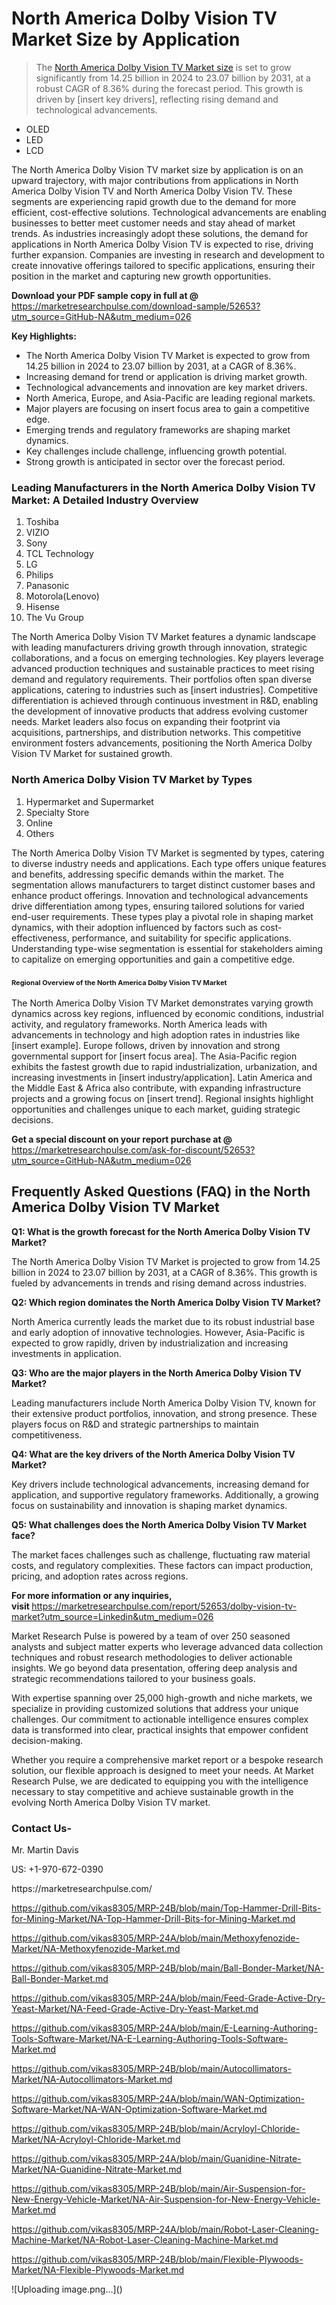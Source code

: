 
<h1>North America Dolby Vision TV Market&nbsp;Size by Application</h1><blockquote><p>The <a href="https://marketresearchpulse.com/download-sample/52653?utm_source=GitHub-NA&amp;utm_medium=026">North America Dolby Vision TV Market size</a> is set to grow significantly from 14.25 billion in 2024 to 23.07 billion by 2031, at a robust CAGR of 8.36% during the forecast period. This growth is driven by [insert key drivers], reflecting rising demand and technological advancements.</p></blockquote><ul><li>OLED<li> LED<li> LCD</li></ul><p>The North America Dolby Vision TV market size by application is on an upward trajectory, with major contributions from applications in North America Dolby Vision TV and North America Dolby Vision TV. These segments are experiencing rapid growth due to the demand for more efficient, cost-effective solutions. Technological advancements are enabling businesses to better meet customer needs and stay ahead of market trends. As industries increasingly adopt these solutions, the demand for applications in North America Dolby Vision TV is expected to rise, driving further expansion. Companies are investing in research and development to create innovative offerings tailored to specific applications, ensuring their position in the market and capturing new growth opportunities.</p><p><strong>Download your PDF sample copy in full at @ </strong><a href="https://marketresearchpulse.com/download-sample/52653?utm_source=GitHub-NA&amp;utm_medium=026">https://marketresearchpulse.com/download-sample/52653?utm_source=GitHub-NA&amp;utm_medium=026</a></p><p><strong>Key Highlights: </strong></p><ul><li>The North America Dolby Vision TV Market is expected to grow from 14.25 billion in 2024 to 23.07 billion by 2031, at a CAGR of 8.36%.</li><li>Increasing demand for trend or application is driving market growth.</li><li>Technological advancements and innovation are key market drivers.</li><li>North America, Europe, and Asia-Pacific are leading regional markets.</li><li>Major players are focusing on insert focus area to gain a competitive edge.</li><li>Emerging trends and regulatory frameworks are shaping market dynamics.</li><li>Key challenges include challenge, influencing growth potential.</li><li>Strong growth is anticipated in sector over the forecast period.</li></ul><h3>Leading Manufacturers in the North America Dolby Vision TV Market: A Detailed Industry Overview</h3><ol><li>Toshiba</li><li>VIZIO</li><li>Sony</li><li>TCL Technology</li><li>LG</li><li>Philips</li><li>Panasonic</li><li>Motorola(Lenovo)</li><li>Hisense</li><li>The Vu Group</li></ol><div class="flex max-w-full flex-col flex-grow"><div class="min-h-8 text-message flex w-full flex-col items-end gap-2 whitespace-normal break-words [.text-message+&amp;]:mt-5" dir="auto" data-message-author-role="assistant" data-message-id="fd8432e4-4910-450d-b182-61b7bfb0a01f" data-message-model-slug="gpt-4o"><div class="flex w-full flex-col gap-1 empty:hidden first:pt-[3px]"><div class="markdown prose w-full break-words dark:prose-invert light"><p>The North America Dolby Vision TV Market features a dynamic landscape with leading manufacturers driving growth through innovation, strategic collaborations, and a focus on emerging technologies. Key players leverage advanced production techniques and sustainable practices to meet rising demand and regulatory requirements. Their portfolios often span diverse applications, catering to industries such as [insert industries]. Competitive differentiation is achieved through continuous investment in R&amp;D, enabling the development of innovative products that address evolving customer needs. Market leaders also focus on expanding their footprint via acquisitions, partnerships, and distribution networks. This competitive environment fosters advancements, positioning the North America Dolby Vision TV Market for sustained growth.</p></div></div></div></div><h3>North America Dolby Vision TV Market by Types</h3><ol><li>Hypermarket and Supermarket<li> Specialty Store<li> Online<li> Others</li></ol><div class="flex max-w-full flex-col flex-grow"><div class="min-h-8 text-message flex w-full flex-col items-end gap-2 whitespace-normal break-words [.text-message+&amp;]:mt-5" dir="auto" data-message-author-role="assistant" data-message-id="084470be-0bb7-4664-bddf-5156b4f41249" data-message-model-slug="gpt-4o-mini"><div class="flex w-full flex-col gap-1 empty:hidden first:pt-[3px]"><div class="markdown prose w-full break-words dark:prose-invert light"><p>The North America Dolby Vision TV Market is segmented by types, catering to diverse industry needs and applications. Each type offers unique features and benefits, addressing specific demands within the market. The segmentation allows manufacturers to target distinct customer bases and enhance product offerings. Innovation and technological advancements drive differentiation among types, ensuring tailored solutions for varied end-user requirements. These types play a pivotal role in shaping market dynamics, with their adoption influenced by factors such as cost-effectiveness, performance, and suitability for specific applications. Understanding type-wise segmentation is essential for stakeholders aiming to capitalize on emerging opportunities and gain a competitive edge.</p></div></div></div></div><h3><span style="font-size: 11px;">Regional Overview of the North America Dolby Vision TV Market</span></h3><div class="flex max-w-full flex-col flex-grow"><div class="min-h-8 text-message flex w-full flex-col items-end gap-2 whitespace-normal break-words [.text-message+&amp;]:mt-5" dir="auto" data-message-author-role="assistant" data-message-id="e9038762-ce64-4e30-91c9-9bd413514231" data-message-model-slug="gpt-4o-mini"><div class="flex w-full flex-col gap-1 empty:hidden first:pt-[3px]"><div class="markdown prose w-full break-words dark:prose-invert light"><p>The North America Dolby Vision TV Market demonstrates varying growth dynamics across key regions, influenced by economic conditions, industrial activity, and regulatory frameworks. North America leads with advancements in technology and high adoption rates in industries like [insert example]. Europe follows, driven by innovation and strong governmental support for [insert focus area]. The Asia-Pacific region exhibits the fastest growth due to rapid industrialization, urbanization, and increasing investments in [insert industry/application]. Latin America and the Middle East &amp; Africa also contribute, with expanding infrastructure projects and a growing focus on [insert trend]. Regional insights highlight opportunities and challenges unique to each market, guiding strategic decisions.</p></div></div></div></div><p><strong>Get a special discount on your report purchase at @ </strong><a href="https://marketresearchpulse.com/ask-for-discount/52653?utm_source=GitHub-NA&amp;utm_medium=026">https://marketresearchpulse.com/ask-for-discount/52653?utm_source=GitHub-NA&amp;utm_medium=026</a></p><h2>Frequently Asked Questions (FAQ) in the North America Dolby Vision TV Market</h2><p><strong>Q1: What is the growth forecast for the North America Dolby Vision TV Market?</strong></p><p>The North America Dolby Vision TV Market is projected to grow from 14.25 billion in 2024 to 23.07 billion by 2031, at a CAGR of 8.36%. This growth is fueled by advancements in trends and rising demand across industries.</p><p><strong>Q2: Which region dominates the North America Dolby Vision TV Market?</strong></p><p>North America currently leads the market due to its robust industrial base and early adoption of innovative technologies. However, Asia-Pacific is expected to grow rapidly, driven by industrialization and increasing investments in application.</p><p><strong>Q3: Who are the major players in the North America Dolby Vision TV Market?</strong></p><p>Leading manufacturers include North America Dolby Vision TV, known for their extensive product portfolios, innovation, and strong presence. These players focus on R&amp;D and strategic partnerships to maintain competitiveness.</p><p><strong>Q4: What are the key drivers of the North America Dolby Vision TV Market?</strong></p><p>Key drivers include technological advancements, increasing demand for application, and supportive regulatory frameworks. Additionally, a growing focus on sustainability and innovation is shaping market dynamics.</p><p><strong>Q5: What challenges does the North America Dolby Vision TV Market face?</strong></p><p>The market faces challenges such as challenge, fluctuating raw material costs, and regulatory complexities. These factors can impact production, pricing, and adoption rates across regions.</p><p><strong>For more information or any inquiries, visit&nbsp;</strong><a href="https://marketresearchpulse.com/report/52653/dolby-vision-tv-market?utm_source=Linkedin&utm_medium=026">https://marketresearchpulse.com/report/52653/dolby-vision-tv-market?utm_source=Linkedin&utm_medium=026</a></p><p>Market Research Pulse is powered by a team of over 250 seasoned analysts and subject matter experts who leverage advanced data collection techniques and robust research methodologies to deliver actionable insights. We go beyond data presentation, offering deep analysis and strategic recommendations tailored to your business goals.</p><p>With expertise spanning over 25,000 high-growth and niche markets, we specialize in providing customized solutions that address your unique challenges. Our commitment to actionable intelligence ensures complex data is transformed into clear, practical insights that empower confident decision-making.</p><p>Whether you require a comprehensive market report or a bespoke research solution, our flexible approach is designed to meet your needs. At Market Research Pulse, we are dedicated to equipping you with the intelligence necessary to stay competitive and achieve sustainable growth in the evolving North America Dolby Vision TV market.</p><h3><strong>Contact Us-</strong></h3><p>Mr. Martin Davis</p><p>US: +1-970-672-0390</p><p>https://marketresearchpulse.com/</p><p><a href="https://github.com/vikas8305/MRP-24B/blob/main/Top-Hammer-Drill-Bits-for-Mining-Market/NA-Top-Hammer-Drill-Bits-for-Mining-Market.md">https://github.com/vikas8305/MRP-24B/blob/main/Top-Hammer-Drill-Bits-for-Mining-Market/NA-Top-Hammer-Drill-Bits-for-Mining-Market.md</a></p><p><a href="https://github.com/vikas8305/MRP-24A/blob/main/Methoxyfenozide-Market/NA-Methoxyfenozide-Market.md">https://github.com/vikas8305/MRP-24A/blob/main/Methoxyfenozide-Market/NA-Methoxyfenozide-Market.md</a></p><p><a href="https://github.com/vikas8305/MRP-24B/blob/main/Ball-Bonder-Market/NA-Ball-Bonder-Market.md">https://github.com/vikas8305/MRP-24B/blob/main/Ball-Bonder-Market/NA-Ball-Bonder-Market.md</a></p><p><a href="https://github.com/vikas8305/MRP-24A/blob/main/Feed-Grade-Active-Dry-Yeast-Market/NA-Feed-Grade-Active-Dry-Yeast-Market.md">https://github.com/vikas8305/MRP-24A/blob/main/Feed-Grade-Active-Dry-Yeast-Market/NA-Feed-Grade-Active-Dry-Yeast-Market.md</a></p><p><a href="https://github.com/vikas8305/MRP-24A/blob/main/E-Learning-Authoring-Tools-Software-Market/NA-E-Learning-Authoring-Tools-Software-Market.md">https://github.com/vikas8305/MRP-24A/blob/main/E-Learning-Authoring-Tools-Software-Market/NA-E-Learning-Authoring-Tools-Software-Market.md</a></p><p><a href="https://github.com/vikas8305/MRP-24B/blob/main/Autocollimators-Market/NA-Autocollimators-Market.md">https://github.com/vikas8305/MRP-24B/blob/main/Autocollimators-Market/NA-Autocollimators-Market.md</a></p><p><a href="https://github.com/vikas8305/MRP-24A/blob/main/WAN-Optimization-Software-Market/NA-WAN-Optimization-Software-Market.md">https://github.com/vikas8305/MRP-24A/blob/main/WAN-Optimization-Software-Market/NA-WAN-Optimization-Software-Market.md</a></p><p><a href="https://github.com/vikas8305/MRP-24B/blob/main/Acryloyl-Chloride-Market/NA-Acryloyl-Chloride-Market.md">https://github.com/vikas8305/MRP-24B/blob/main/Acryloyl-Chloride-Market/NA-Acryloyl-Chloride-Market.md</a></p><p><a href="https://github.com/vikas8305/MRP-24A/blob/main/Guanidine-Nitrate-Market/NA-Guanidine-Nitrate-Market.md">https://github.com/vikas8305/MRP-24A/blob/main/Guanidine-Nitrate-Market/NA-Guanidine-Nitrate-Market.md</a></p><p><a href="https://github.com/vikas8305/MRP-24B/blob/main/Air-Suspension-for-New-Energy-Vehicle-Market/NA-Air-Suspension-for-New-Energy-Vehicle-Market.md">https://github.com/vikas8305/MRP-24B/blob/main/Air-Suspension-for-New-Energy-Vehicle-Market/NA-Air-Suspension-for-New-Energy-Vehicle-Market.md</a></p><p><a href="https://github.com/vikas8305/MRP-24A/blob/main/Robot-Laser-Cleaning-Machine-Market/NA-Robot-Laser-Cleaning-Machine-Market.md">https://github.com/vikas8305/MRP-24A/blob/main/Robot-Laser-Cleaning-Machine-Market/NA-Robot-Laser-Cleaning-Machine-Market.md</a></p><p><a href="https://github.com/vikas8305/MRP-24B/blob/main/Flexible-Plywoods-Market/NA-Flexible-Plywoods-Market.md">https://github.com/vikas8305/MRP-24B/blob/main/Flexible-Plywoods-Market/NA-Flexible-Plywoods-Market.md</a></p>
![Uploading image.png…]()

